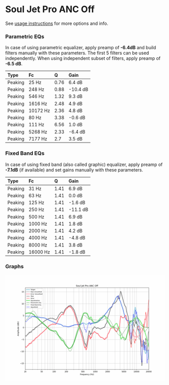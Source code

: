 # Soul Jet Pro ANC Off
See [usage instructions](https://github.com/jaakkopasanen/AutoEq#usage) for more options and info.

### Parametric EQs
In case of using parametric equalizer, apply preamp of **-6.4dB** and build filters manually
with these parameters. The first 5 filters can be used independently.
When using independent subset of filters, apply preamp of **-6.5 dB**.

| Type    | Fc       |    Q | Gain     |
|:--------|:---------|:-----|:---------|
| Peaking | 25 Hz    | 0.76 | 6.4 dB   |
| Peaking | 248 Hz   | 0.88 | -10.4 dB |
| Peaking | 546 Hz   | 1.32 | 9.3 dB   |
| Peaking | 1616 Hz  | 2.48 | 4.9 dB   |
| Peaking | 10172 Hz | 2.36 | 4.8 dB   |
| Peaking | 80 Hz    | 3.38 | -0.6 dB  |
| Peaking | 111 Hz   | 6.56 | 1.0 dB   |
| Peaking | 5268 Hz  | 2.33 | -6.4 dB  |
| Peaking | 7177 Hz  | 2.7  | 3.5 dB   |

### Fixed Band EQs
In case of using fixed band (also called graphic) equalizer, apply preamp of **-7.1dB**
(if available) and set gains manually with these parameters.

| Type    | Fc       |    Q | Gain     |
|:--------|:---------|:-----|:---------|
| Peaking | 31 Hz    | 1.41 | 6.9 dB   |
| Peaking | 63 Hz    | 1.41 | 0.0 dB   |
| Peaking | 125 Hz   | 1.41 | -1.6 dB  |
| Peaking | 250 Hz   | 1.41 | -11.1 dB |
| Peaking | 500 Hz   | 1.41 | 6.9 dB   |
| Peaking | 1000 Hz  | 1.41 | 1.8 dB   |
| Peaking | 2000 Hz  | 1.41 | 4.2 dB   |
| Peaking | 4000 Hz  | 1.41 | -4.8 dB  |
| Peaking | 8000 Hz  | 1.41 | 3.8 dB   |
| Peaking | 16000 Hz | 1.41 | -1.8 dB  |

### Graphs
![](./Soul%20Jet%20Pro%20ANC%20Off.png)